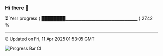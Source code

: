 ### Hi there 👋

⏳ Year progress { ████████▁▁▁▁▁▁▁▁▁▁▁▁▁▁▁▁▁▁▁▁▁▁ } 27.42 %

---

⏰ Updated on Fri, 11 Apr 2025 01:53:05 GMT

![Progress Bar CI](https://github.com/ZhaoGui/ZhaoGui/workflows/Progress%20Bar%20CI/badge.svg)
